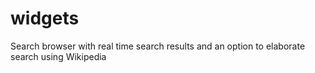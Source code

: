 # widgets
Search browser with real time search results and an option to elaborate search using Wikipedia
